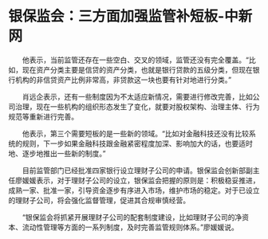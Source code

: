 # 银保监会：三方面加强监管补短板-中新网

　　他表示，当前监管还存在一些空白、交叉的领域，监管还没有完全覆盖。“比如，现在资产分类主要是信贷的资产分类，也就是银行贷款的五级分类，但现在银行机构的非信贷资产比例非常高，非贷款这一块也要有针对地进行分类。”

　　肖远企表示，还有一些制度因为不太适应新情况，需要进行修改完善，比如公司治理，现在一些机构的组织形态发生了变化，就要对股权架构、治理主体、行为规范等重新进行完善。

　　他表示，第三个需要短板的是一些新的领域。“比如对金融科技还没有比较系统的规则，下一步如果金融科技跟金融紧密程度加深、影响加大的话，也要适时地、逐步地推出一些新的制度。”

　　目前监管部门已经批准四家银行设立理财子公司的申请。银保监会创新部副主任廖媛媛表示，对于理财子公司的设立，银保监会把握的原则是：积极稳妥推进，成熟一家、批准一家，引导资金逐步有序进入市场，维护市场的稳定。对于已设立的理财子公司，将会强化监督管理，促进其合规审慎经营。

　　“银保监会将抓紧开展理财子公司的配套制度建设，比如理财子公司的净资本、流动性管理等方面的一系列制度，及时完善监管规则体系。”廖媛媛说。
